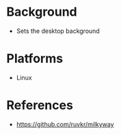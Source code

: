 # Background

- Sets the desktop background

# Platforms

- Linux

# References

- https://github.com/ruvkr/milkyway
